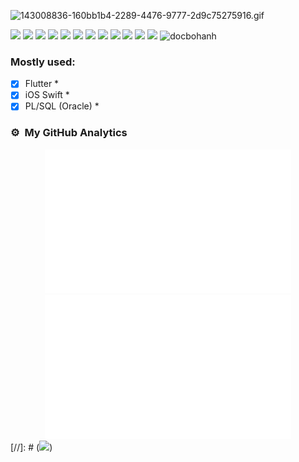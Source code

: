 
[//]: ![92398696-07e9ae00-f164-11ea-9f4f-42df807a6218](https://user-images.githubusercontent.com/18329471/143008836-160bb1b4-2289-4476-9777-2d9c75275916.gif)

![143008836-160bb1b4-2289-4476-9777-2d9c75275916.gif](https://user-images.githubusercontent.com/18329471/143008836-160bb1b4-2289-4476-9777-2d9c75275916.gif)

<div style="clear:both; width: 100%;"> 
  <img src="https://img.shields.io/badge/Swift-F54A2A?style=flat&logo=swift&logoColor=white"> 
  <img src="https://img.shields.io/badge/Dart-%230175C2.svg?style=flat&logo=dart&logoColor=white"> 
  <img src="https://img.shields.io/badge/Flutter-%2302569B.svg?style=flat&logo=Flutter&logoColor=white"> 
  <img src="https://img.shields.io/badge/Oracle-F80000?style=flat&logo=oracle&logoColor=white"> 
  <img src="https://img.shields.io/badge/Android-0000FF.svg?logo=android&style=flat">   
  <img src="https://img.shields.io/badge/React_native-%2320232a.svg?style=flat&logo=react&logoColor=%2361DAFB"> 
  <img src="https://img.shields.io/badge/Html5-%23E34F26.svg?style=flat&logo=html5&logoColor=white">
  <img src="https://img.shields.io/badge/CSS3-1572B6.svg?logo=css3&style=flat">
  <img src="https://img.shields.io/badge/Javascript-3577c4.svg?logo=javascript&style=flat">   
  <img src="https://img.shields.io/badge/Python-f9d64e.svg?logo=python&style=flat"> 
  <img src="https://img.shields.io/badge/Raspberry%20Pi-C51A4A.svg?logo=Raspberry%20Pi&style=flat"> 
  <img src="https://img.shields.io/badge/Docker-%230db7ed.svg?style=flat&logo=docker&logoColor=white"> 
  <img src="https://komarev.com/ghpvc/?username=docbohanh&label=Profile%20views&color=0e75b6&style=flat" alt="docbohanh" />
</div>

[//]: # (<img style="float: right" align="right" src="https://github-readme-stats.vercel.app/api?username=docbohanh&count_private=false&show_icons=true&hide_border=false">)

### Mostly used:
- [x] Flutter * 
- [x] iOS Swift * 
- [x] PL/SQL (Oracle) *

[//]: # (<a href="https://www.buymeacoffee.com/docbohanh" target="_blank"><img src="https://cdn.buymeacoffee.com/buttons/default-white.png" alt="Buy Me A Coffee" height="41" width="174"></a>)

### ⚙️ &nbsp;My GitHub Analytics
<div align="center">
  <a href="https://github.com/docbohanh">
    <img height="230em" src="https://github.com/docbohanh/github-stats-transparent/blob/output/generated/overview.svg" />
    <img height="230em" src="https://github.com/docbohanh/github-stats-transparent/blob/output/generated/languages.svg" />
    
  </a>
</div>
[//]: # (<img height="280em" src="https://github-readme-activity-graph.vercel.app/graph?username=docbohanh&theme=material&radius=16" />)


